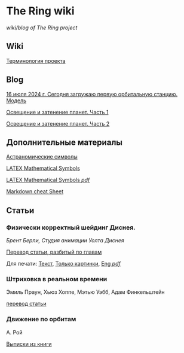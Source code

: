 # The Ring wiki

*wiki/blog of The Ring project*

## Wiki

[Терминология проекта](wiki/Терминология.md)

## Blog

[16 июля 2024 г. Сегодня загружаю первую орбитальную станцию. Модель](blog/1607_station_worknotes.md)

[Освещение и затенение планет. Часть 1](wiki/Освещение-и-затенение-планет-Часть-1.md)

[Освещение и затенение планет. Часть 2](wiki/Освещение-и-затенение-планет-Часть-2.md)

## Дополнительные материалы

[Астраномические символы](wiki/Астраномические-символы.md)

[LATEX Mathematical Symbols](/blog/LaTeXmath_notes.md)

[LATEX Mathematical Symbols *pdf*](/wiki/books/LaTeX_symbols.pdf)

[Markdown cheat Sheet](/blog/Markdown_cheat_Sheet.md)

## Статьи

### Физически корректный шейдинг Диснея. 

_Брент Берли, Студия анимации Уолта Диснея_ 

[Перевод статьи, разбитый по главам](blog/PBS-Disney/Physically-Based-Shading-at-Disney-Titles-(article-translate).md) 

Для печати: [Текст](/blog/PBS-Disney/Physically-Based-Shading-at-Disney-(article-translate).md), [Только картинки](/blog/PBS-Disney/Изображения.md), [Eng *pdf*](/wiki/books/s2012_pbs_disney_brdf_notes_v3.pdf)

### Штриховка в реальном времени

Эмиль Праун, Хьюз Хоппе, Мэтью Уэбб, Адам Финкельштейн

[перевод статьи](blog/Real-Time-Hatching-(article-translate).md)

### Движение по орбитам

А. Рой

[Выписки из книги](blog/А.Рой-Движение-по-орбитам.md)

